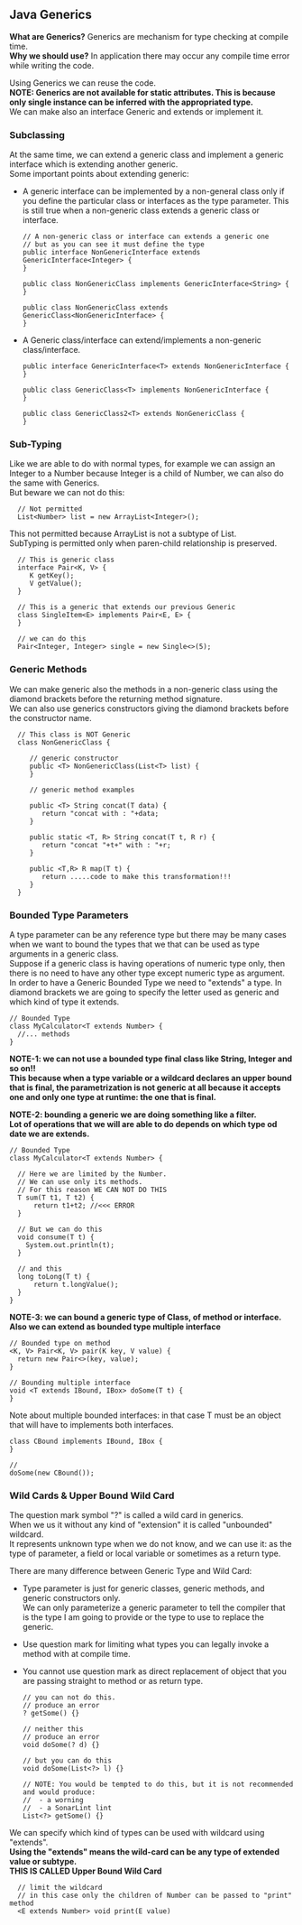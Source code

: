 ## Java Generics
**What are Generics?** Generics are mechanism for type checking at compile time.  
**Why we should use?** In application there may occur any compile time error while writing the code.  

Using Generics we can reuse the code.  
**NOTE: Generics are not available for static attributes. This is because only single instance can be inferred with the appropriated type.**   
We can make also an interface Generic and extends or implement it.

### Subclassing
At the same time, we can extend a generic class and implement a generic interface which is extending another generic.  
Some important points about extending generic:
- A generic interface can be implemented by a non-general class only if you define the particular class or interfaces as the type parameter.
  This is still true when a non-generic class extends a generic class or interface.  

      // A non-generic class or interface can extends a generic one
      // but as you can see it must define the type
      public interface NonGenericInterface extends GenericInterface<Integer> {
      }

      public class NonGenericClass implements GenericInterface<String> {
      }

      public class NonGenericClass extends GenericClass<NonGenericInterface> {
      }

- A Generic class/interface can extend/implements a non-generic class/interface.

      public interface GenericInterface<T> extends NonGenericInterface {
      }

      public class GenericClass<T> implements NonGenericInterface {
      }

      public class GenericClass2<T> extends NonGenericClass {
      }

### Sub-Typing
Like we are able to do with normal types, for example we can assign an Integer to a Number because Integer is a child of Number, we can also do the same with Generics.  
But beware we can not do this:
      
      // Not permitted
      List<Number> list = new ArrayList<Integer>();

This not permitted because ArrayList<Integer> is not a subtype of List<Number>.  
SubTyping is permitted only when paren-child relationship is preserved.

      // This is generic class
      interface Pair<K, V> {
         K getKey();
         V getValue();
      }

      // This is a generic that extends our previous Generic
      class SingleItem<E> implements Pair<E, E> {
      }

      // we can do this
      Pair<Integer, Integer> single = new Single<>(5);

### Generic Methods
We can make generic also the methods in a non-generic class using the diamond brackets before the returning method signature.  
We can also use generics constructors giving the diamond brackets before the constructor name.

      // This class is NOT Generic
      class NonGenericClass {

         // generic constructor
         public <T> NonGenericClass(List<T> list) {
         }

         // generic method examples

         public <T> String concat(T data) {
            return "concat with : "+data;
         }
   
         public static <T, R> String concat(T t, R r) {
            return "concat "+t+" with : "+r;
         }
   
         public <T,R> R map(T t) {
            return .....code to make this transformation!!!
         }
      }

### Bounded Type Parameters
A type parameter can be any reference type but there may be many cases when we want to bound the types that we that can be used as type arguments in a generic class.  
Suppose if a generic class is having operations of numeric type only, then there is no need to have any other type except numeric type as argument.  
In order to have a Generic Bounded Type we need to "extends" a type. In diamond brackets we are going to specify the letter used as generic and which kind of type it extends.

    // Bounded Type
    class MyCalculator<T extends Number> {
      //... methods
    }

**NOTE-1: we can not use a bounded type final class like String, Integer and so on!!  
This because when a type variable or a wildcard declares an upper bound that is final, the parametrization is not generic at all because it accepts one and only one type at runtime: the one that is final.**  

**NOTE-2: bounding a generic we are doing something like a filter.  
Lot of operations that we will are able to do depends on which type od date we are extends.**

    // Bounded Type
    class MyCalculator<T extends Number> {
      
      // Here we are limited by the Number.
      // We can use only its methods.
      // For this reason WE CAN NOT DO THIS
      T sum(T t1, T t2) {
          return t1+t2; //<<< ERROR
      }
      
      // But we can do this
      void consume(T t) {
        System.out.println(t);
      }
      
      // and this
      long toLong(T t) {
          return t.longValue();
      }
    }

**NOTE-3: we can bound a generic type of Class, of method or interface.  
Also we can extend as bounded type multiple interface**

    // Bounded type on method
    <K, V> Pair<K, V> pair(K key, V value) {
      return new Pair<>(key, value);
    }

    // Bounding multiple interface
    void <T extends IBound, IBox> doSome(T t) {
    }

Note about multiple bounded interfaces: in that case T must be an object that will have to implements both interfaces.

    class CBound implements IBound, IBox {
    }

    //
    doSome(new CBound());

### Wild Cards & Upper Bound Wild Card
The question mark symbol "?" is called a wild card in generics.  
When we us it without any kind of "extension" it is called "unbounded" wildcard.  
It represents unknown type when we do not know, and we can use it: as the type of parameter, a field or local variable or sometimes as a return type.  

There are many difference between Generic Type and Wild Card:

- Type parameter is just for generic classes, generic methods, and generic constructors only.  
  We can only parameterize a generic parameter to tell the compiler that is the type I am going to provide or the type to use to replace the generic.
- Use question mark for limiting what types you can legally invoke a method with at compile time.
- You cannot use question mark as direct replacement of object that you are passing straight to method or as return type.

    
      // you can not do this.
      // produce an error
      ? getSome() {}

      // neither this
      // produce an error
      void doSome(? d) {}

      // but you can do this
      void doSome(List<?> l) {}

      // NOTE: You would be tempted to do this, but it is not recommended and would produce:
      //  - a worning
      //  - a SonarLint lint
      List<?> getSome() {}

We can specify which kind of types can be used with wildcard using "extends".  
**Using the "extends" means the wild-card can be any type of extended value or subtype.  
THIS IS CALLED Upper Bound Wild Card**
    
      // limit the wildcard
      // in this case only the children of Number can be passed to "print" method
      <E extends Number> void print(E value)

